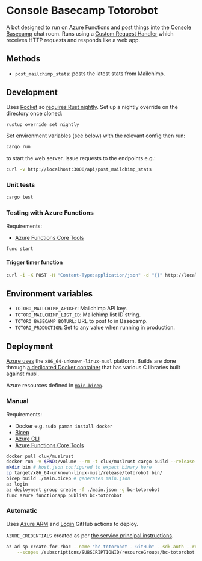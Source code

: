 # Console Basecamp Totorobot

A bot designed to run on Azure Functions and post things into the
[Console](https://console.dev) [Basecamp](https://basecamp.com) chat room. Runs
using a [Custom Request
Handler](https://docs.microsoft.com/en-us/azure/azure-functions/functions-custom-handlers)
which receives HTTP requests and responds like a web app.

## Methods
* `post_mailchimp_stats`: posts the latest stats from Mailchimp.

## Development

Uses [Rocket](https://rocket.rs/) so [requires Rust
nightly](https://rocket.rs/v0.4/guide/getting-started/). Set up a nightly
override on the directory once cloned:

```zsh
rustup override set nightly
```

Set environment variables (see below) with the relevant config then run:

```zsh
cargo run
```

to start the web server. Issue requests to the endpoints e.g.:

```zsh
curl -v http://localhost:3000/api/post_mailchimp_stats
```

### Unit tests

```zsh
cargo test
```

### Testing with Azure Functions

Requirements:

* [Azure Functions Core
  Tools](https://docs.microsoft.com/en-us/azure/azure-functions/functions-run-local#v2)

```zsh
func start
```

#### Trigger timer function
```zsh
curl -i -X POST -H "Content-Type:application/json" -d "{}" http://localhost:7071/admin/functions/post_mailchimp_stats
```

## Environment variables

* `TOTORO_MAILCHIMP_APIKEY`: Mailchimp API key.
* `TOTORO_MAILCHIMP_LIST_ID`: Mailchimp list ID string.
* `TOTORO_BASECAMP_BOTURL`: URL to post to in Basecamp.
* `TOTORO_PRODUCTION`: Set to any value when running in production.

## Deployment

[Azure
uses](https://docs.microsoft.com/en-us/azure/azure-functions/create-first-function-vs-code-other?tabs=rust%2Clinux#compile-the-custom-handler-for-azure)
the `x86_64-unknown-linux-musl` platform. Builds are done through [a dedicated
Docker container](https://github.com/clux/muslrust) that has various C
libraries built against musl.

Azure resources defined in [`main.bicep`](main.bicep).

### Manual

Requirements:

* Docker e.g. `sudo paman install docker`
* [Bicep](https://github.com/Azure/bicep/blob/main/docs/installing.md)
* [Azure CLI](https://docs.microsoft.com/en-us/cli/azure/install-azure-cli)
* [Azure Functions Core
  Tools](https://docs.microsoft.com/en-us/azure/azure-functions/functions-run-local#v2)

```zsh
docker pull clux/muslrust
docker run -v $PWD:/volume --rm -t clux/muslrust cargo build --release
mkdir bin # host.json configured to expect binary here
cp target/x86_64-unknown-linux-musl/release/totorobot bin/
bicep build ./main.bicep # generates main.json
az login
az deployment group create -f ./main.json -g bc-totorobot
func azure functionapp publish bc-totorobot
```

### Automatic

Uses [Azure
ARM](https://github.com/marketplace/actions/deploy-azure-resource-manager-arm-template)
and [Login](https://github.com/marketplace/actions/azure-login) GitHub actions
to deploy.

`AZURE_CREDENTIALS` created as per [the service principal
instructions](https://github.com/marketplace/actions/azure-login#configure-deployment-credentials).

```zsh
az ad sp create-for-rbac --name "bc-totorobot - GitHub" --sdk-auth --role contributor \
    --scopes /subscriptions/SUBSCRIPTIONID/resourceGroups/bc-totorobot
```
